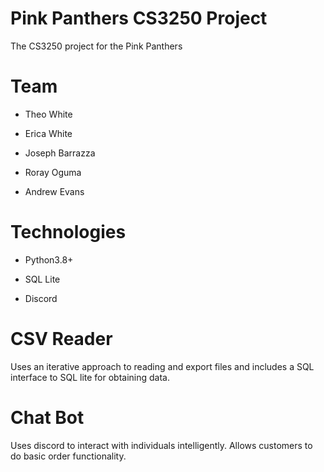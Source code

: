 # Pink Panthers CS3250 Project

The CS3250 project for the Pink Panthers

# Team

- Theo White 
  
- Erica White

- Joseph Barrazza

- Roray Oguma

- Andrew Evans

# Technologies

 - Python3.8+

 - SQL Lite

 - Discord


# CSV Reader

Uses an iterative approach to reading and export files and includes
a SQL interface to SQL lite for obtaining data.

# Chat Bot

Uses discord to interact with individuals intelligently. Allows customers to do basic order functionality. 